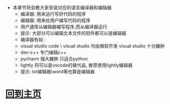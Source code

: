 - 本章节将会教大家安装对应的语言编译器和编辑器
  - 编译器: 用来运行写好代码的程序
  - 编辑器: 用来给用户编写代码的程序
  - 用户通常从编辑器编写程序,而从编译器运行
  - 提示: 大部分可以编辑文本文件的软件都可以是编辑器
  - 编译器有如 :
  - visual studio code \ visual studio 均由微软开发 visual studio 十分臃肿
  - dev-c++ 专门编辑c++
  - pycharm 强大臃肿 只适合python
  - lightly 将可以是vscode的替代品, 推荐使用lightly编辑器
  - 提示: txt编辑器\word等也算是编辑器
# [回到主页](./index.md)
